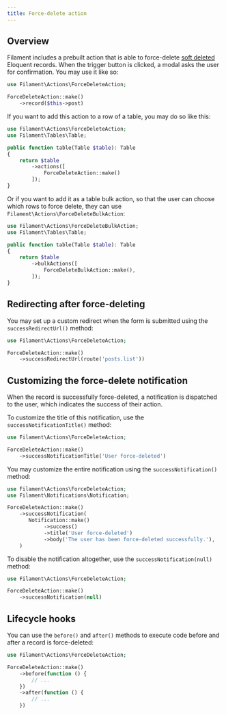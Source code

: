 ```yaml
---
title: Force-delete action
---
```


## Overview

Filament includes a prebuilt action that is able to force-delete [soft deleted](https://laravel.com/docs/eloquent#soft-deleting) Eloquent records. When the trigger button is clicked, a modal asks the user for confirmation. You may use it like so:

```php
use Filament\Actions\ForceDeleteAction;

ForceDeleteAction::make()
    ->record($this->post)
```

If you want to add this action to a row of a table, you may do so like this:

```php
use Filament\Actions\ForceDeleteAction;
use Filament\Tables\Table;

public function table(Table $table): Table
{
    return $table
        ->actions([
            ForceDeleteAction::make()
        ]);
}
```

Or if you want to add it as a table bulk action, so that the user can choose which rows to force delete, they can use `Filament\Actions\ForceDeleteBulkAction`:

```php
use Filament\Actions\ForceDeleteBulkAction;
use Filament\Tables\Table;

public function table(Table $table): Table
{
    return $table
        ->bulkActions([
            ForceDeleteBulkAction::make(),
        ]);
}
```

## Redirecting after force-deleting

You may set up a custom redirect when the form is submitted using the `successRedirectUrl()` method:

```php
use Filament\Actions\ForceDeleteAction;

ForceDeleteAction::make()
    ->successRedirectUrl(route('posts.list'))
```

## Customizing the force-delete notification

When the record is successfully force-deleted, a notification is dispatched to the user, which indicates the success of their action.

To customize the title of this notification, use the `successNotificationTitle()` method:

```php
use Filament\Actions\ForceDeleteAction;

ForceDeleteAction::make()
    ->successNotificationTitle('User force-deleted')
```

You may customize the entire notification using the `successNotification()` method:

```php
use Filament\Actions\ForceDeleteAction;
use Filament\Notifications\Notification;

ForceDeleteAction::make()
    ->successNotification(
       Notification::make()
            ->success()
            ->title('User force-deleted')
            ->body('The user has been force-deleted successfully.'),
    )
```

To disable the notification altogether, use the `successNotification(null)` method:

```php
use Filament\Actions\ForceDeleteAction;

ForceDeleteAction::make()
    ->successNotification(null)
```

## Lifecycle hooks

You can use the `before()` and `after()` methods to execute code before and after a record is force-deleted:

```php
use Filament\Actions\ForceDeleteAction;

ForceDeleteAction::make()
    ->before(function () {
        // ...
    })
    ->after(function () {
        // ...
    })
```
